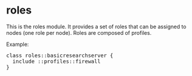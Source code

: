 # roles #

This is the roles module. It provides a set of roles that can be assigned to
nodes (one role per node).  Roles are composed of profiles.

Example:

<pre>
class roles::basicresearchserver {
  include ::profiles::firewall
}
</pre>
